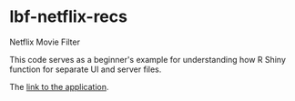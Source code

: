 # lbf-netflix-recs
Netflix Movie Filter


This code serves as a beginner's example for understanding how R Shiny function for separate UI and server files.

The [link to the application](https://christha.shinyapps.io/netflix-shows/).
